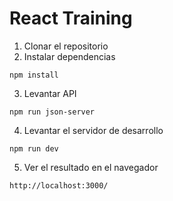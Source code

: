 # React Training

1. Clonar el repositorio
2. Instalar dependencias

```
npm install
```

3. Levantar API

```
npm run json-server
```

4. Levantar el servidor de desarrollo

```
npm run dev
```

5. Ver el resultado en el navegador

```
http://localhost:3000/
```
